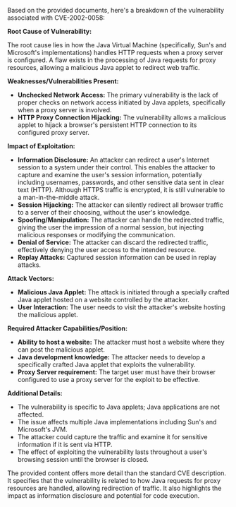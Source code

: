Based on the provided documents, here's a breakdown of the vulnerability associated with CVE-2002-0058:

**Root Cause of Vulnerability:**

The root cause lies in how the Java Virtual Machine (specifically, Sun's and Microsoft's implementations) handles HTTP requests when a proxy server is configured. A flaw exists in the processing of Java requests for proxy resources, allowing a malicious Java applet to redirect web traffic.

**Weaknesses/Vulnerabilities Present:**

*   **Unchecked Network Access:** The primary vulnerability is the lack of proper checks on network access initiated by Java applets, specifically when a proxy server is involved.
*   **HTTP Proxy Connection Hijacking:** The vulnerability allows a malicious applet to hijack a browser's persistent HTTP connection to its configured proxy server.

**Impact of Exploitation:**

*   **Information Disclosure:** An attacker can redirect a user's Internet session to a system under their control. This enables the attacker to capture and examine the user's session information, potentially including usernames, passwords, and other sensitive data sent in clear text (HTTP). Although HTTPS traffic is encrypted, it is still vulnerable to a man-in-the-middle attack.
*   **Session Hijacking:** The attacker can silently redirect all browser traffic to a server of their choosing, without the user's knowledge.
*   **Spoofing/Manipulation:** The attacker can handle the redirected traffic, giving the user the impression of a normal session, but injecting malicious responses or modifying the communication.
*   **Denial of Service:** The attacker can discard the redirected traffic, effectively denying the user access to the intended resource.
*   **Replay Attacks:** Captured session information can be used in replay attacks.

**Attack Vectors:**

*   **Malicious Java Applet:** The attack is initiated through a specially crafted Java applet hosted on a website controlled by the attacker.
*   **User Interaction:** The user needs to visit the attacker's website hosting the malicious applet.

**Required Attacker Capabilities/Position:**

*   **Ability to host a website:** The attacker must host a website where they can post the malicious applet.
*   **Java development knowledge:** The attacker needs to develop a specifically crafted Java applet that exploits the vulnerability.
*   **Proxy Server requirement:** The target user must have their browser configured to use a proxy server for the exploit to be effective.

**Additional Details:**

*   The vulnerability is specific to Java applets; Java applications are not affected.
*   The issue affects multiple Java implementations including Sun's and Microsoft's JVM.
*   The attacker could capture the traffic and examine it for sensitive information if it is sent via HTTP.
*   The effect of exploiting the vulnerability lasts throughout a user's browsing session until the browser is closed.

The provided content offers more detail than the standard CVE description. It specifies that the vulnerability is related to how Java requests for proxy resources are handled, allowing redirection of traffic. It also highlights the impact as information disclosure and potential for code execution.